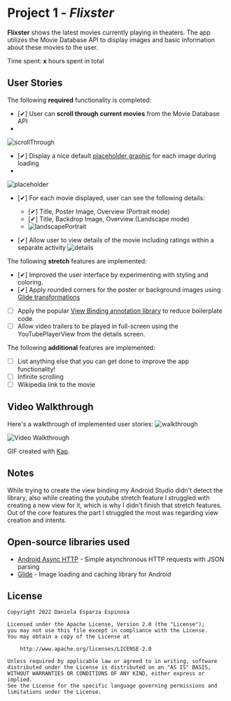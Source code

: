 # Project 1 - *Flixster*

**Flixster** shows the latest movies currently playing in theaters. The app utilizes the Movie Database API to display images and basic information about these movies to the user.

Time spent: **x** hours spent in total

## User Stories

The following **required** functionality is completed:

* [✔] User can **scroll through current movies** from the Movie Database API
* 
![scrollThrough](https://user-images.githubusercontent.com/56266109/171963893-673c7a9e-7e92-4645-a2c2-db95061a828a.gif)

* [✔] Display a nice default [placeholder graphic](https://guides.codepath.org/android/Displaying-Images-with-the-Glide-Library#advanced-usage) for each image during loading
*
![placeholder](https://user-images.githubusercontent.com/56266109/171964734-55615eac-2d70-49f2-9fa1-5d94ada2015f.gif)

* [✔] For each movie displayed, user can see the following details:
  * [✔] Title, Poster Image, Overview (Portrait mode)
  * [✔] Title, Backdrop Image, Overview (Landscape mode)
  * ![landscapePortrait](https://user-images.githubusercontent.com/56266109/171964913-9163c3f4-95c2-46d6-b2fe-bfa16414c9c5.gif)

* [✔] Allow user to view details of the movie including ratings within a separate activity
![details](https://user-images.githubusercontent.com/56266109/171965085-3f62b5ff-8e55-4f85-be84-d6025f68f25b.gif)

The following **stretch** features are implemented:

* [✔] Improved the user interface by experimenting with styling and coloring.
* [✔] Apply rounded corners for the poster or background images using [Glide transformations](https://guides.codepath.org/android/Displaying-Images-with-the-Glide-Library#transformations)
* [ ] Apply the popular [View Binding annotation library](http://guides.codepath.org/android/Reducing-View-Boilerplate-with-ViewBinding) to reduce boilerplate code.
* [ ] Allow video trailers to be played in full-screen using the YouTubePlayerView from the details screen.

The following **additional** features are implemented:
 
* [ ] List anything else that you can get done to improve the app functionality!
* [ ] Infinite scrolling
* [ ] Wikipedia link to the movie

## Video Walkthrough

Here's a walkthrough of implemented user stories:
![walkthrough](https://user-images.githubusercontent.com/56266109/171965376-6f9a9c31-677c-4839-8f6e-53b2159eab22.gif)

<img src='http://i.imgur.com/link/to/your/gif/file.gif' title='Video Walkthrough' width='' alt='Video Walkthrough' />

GIF created with [Kap](https://getkap.co/).

## Notes

While trying to create the view binding my Android Studio didn't detect the library, also while creating the youtube stretch feature I struggled with creating a new view for it, which is why I didn't finish that stretch features.
Out of the core features the part I struggled the most was regarding view creation and intents.
## Open-source libraries used

- [Android Async HTTP](https://github.com/loopj/android-async-http) - Simple asynchronous HTTP requests with JSON parsing
- [Glide](https://github.com/bumptech/glide) - Image loading and caching library for Android

## License

    Copyright 2022 Daniela Esparza Espinosa

    Licensed under the Apache License, Version 2.0 (the "License");
    you may not use this file except in compliance with the License.
    You may obtain a copy of the License at

        http://www.apache.org/licenses/LICENSE-2.0

    Unless required by applicable law or agreed to in writing, software
    distributed under the License is distributed on an "AS IS" BASIS,
    WITHOUT WARRANTIES OR CONDITIONS OF ANY KIND, either express or implied.
    See the License for the specific language governing permissions and
    limitations under the License.
